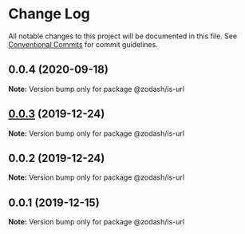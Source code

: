 # Change Log

All notable changes to this project will be documented in this file.
See [Conventional Commits](https://conventionalcommits.org) for commit guidelines.

## 0.0.4 (2020-09-18)

**Note:** Version bump only for package @zodash/is-url





## [0.0.3](https://github.com/zcorky/zodash/compare/@zodash/is-url@0.0.2...@zodash/is-url@0.0.3) (2019-12-24)

**Note:** Version bump only for package @zodash/is-url





## 0.0.2 (2019-12-24)

**Note:** Version bump only for package @zodash/is-url





## 0.0.1 (2019-12-15)

**Note:** Version bump only for package @zodash/is-url
